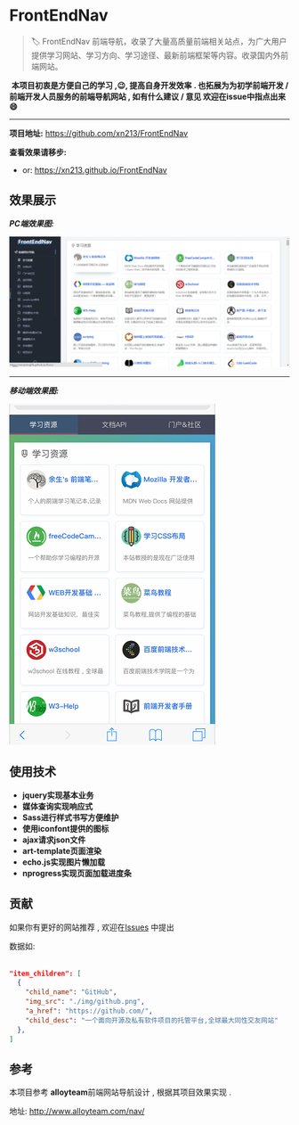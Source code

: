 # FrontEndNav

> :label: FrontEndNav 前端导航，收录了大量高质量前端相关站点，为广大用户提供学习网站、学习方向、学习途径、最新前端框架等内容。收录国内外前端网站。 

​	**本项目初衷是方便自己的学习 ,:wink:,  提高自身开发效率 . 也拓展为为初学前端开发 / 前端开发人员服务的前端导航网站 , 如有什么建议 / 意见 欢迎在issue中指点出来:smile:**


---


**项目地址:** https://github.com/xn213/FrontEndNav

**查看效果请移步:** 

- or: https://xn213.github.io/FrontEndNav


## 效果展示

***PC端效果图:***

![PC-view](./img/PC-view.png)


---


***移动端效果图:***

![mobie-view](./img/mobie-view.png)


## 使用技术

- **jquery实现基本业务**
- **媒体查询实现响应式**
- **Sass进行样式书写方便维护**
- **使用iconfont提供的图标**
- **ajax请求json文件**
- **art-template页面渲染**
- **echo.js实现图片懒加载**
- **nprogress实现页面加载进度条**



## 贡献

如果你有更好的网站推荐 ,  欢迎在[Issues](https://github.com/xn213/FrontEndNav/issues) 中提出

数据如:

```json

"item_children": [
  {
    "child_name": "GitHub",
    "img_src": "./img/github.png",
    "a_href": "https://github.com/",
    "child_desc": "一个面向开源及私有软件项目的托管平台,全球最大同性交友网站"
  },
]

```



## 参考

本项目参考 **alloyteam**前端网站导航设计 ,  根据其项目效果实现 .

地址: http://www.alloyteam.com/nav/



